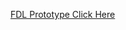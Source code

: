 [FDL Prototype Click Here](https://www.figma.com/embed?embed_host=share&url=https%3A%2F%2Fwww.figma.com%2Fdesign%2FEFbd6F0TbvjBt637FP8G1W%2FMuseum%3Fnode-id%3D156-1054%26t%3D5mA28RPcT3U1qQ3O-1)


